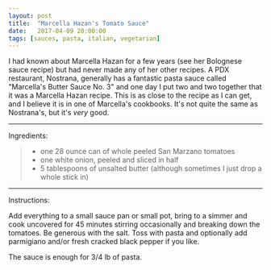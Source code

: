 ```yaml
---
layout: post
title:  "Marcella Hazan's Tomato Sauce"
date:   2017-04-09 20:00:00
tags: [sauces, pasta, italian, vegetarian]
---
```


I had known about Marcella Hazan for a few years (see her Bolognese sauce recipe) but had never made any of her other recipes. A PDX restaurant, Nostrana, generally has a fantastic pasta sauce called "Marcella's Butter Sauce No. 3" and one day I put two and two together that it was a Marcella Hazan recipe. This is as close to the recipe as I can get, and I believe it is in one of Marcella's cookbooks. It's not quite the same as Nostrana's, but it's *very* good.

---

Ingredients:

> * one 28 ounce can of whole peeled San Marzano tomatoes
> * one white onion, peeled and sliced in half
> * 5 tablespoons of unsalted butter (although sometimes I just drop a whole stick in)

---

Instructions:

Add everything to a small sauce pan or small pot, bring to a simmer and cook uncovered for 45 minutes stirring occasionally and breaking down the tomatoes. Be generous with the salt. Toss with pasta and optionally add parmigiano and/or fresh cracked black pepper if you like.

The sauce is enough for 3/4 lb of pasta.

